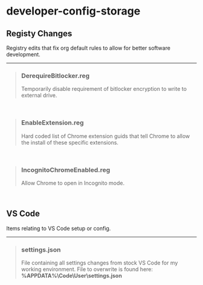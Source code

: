 # developer-config-storage


## Registy Changes
Registry edits that fix org default rules to allow for better software development.

---

> ### DerequireBitlocker.reg
>
> Temporarily disable requirement of bitlocker encryption to write to external drive.

&nbsp;

> ### EnableExtension.reg
>
> Hard coded list of Chrome extension guids that tell Chrome to allow the install of these specific extensions.

&nbsp;

> ### IncognitoChromeEnabled.reg
>
> Allow Chrome to open in Incognito mode.

&nbsp;

## VS Code
Items relating to VS Code setup or config.

---

> ### settings.json
>
> File containing all settings changes from stock VS Code for my working environment. File to overwrite is found here: **%APPDATA%\Code\User\settings.json**